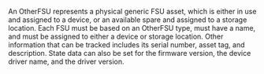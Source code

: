 An OtherFSU represents a physical generic FSU asset, which is either in use and assigned to a device, or an available spare and assigned to a storage location.
Each FSU must be based on an OtherFSU type, must have a name, and must be assigned to either a device or storage location.
Other information that can be tracked includes its serial number, asset tag, and description.
State data can also be set for the firmware version, the device driver name, and the driver version.
